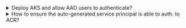 
<details> 
  <summary>Deploy AKS and allow AAD users to authenticate?</summary>

# Deploy AKS and allow AAD users to authenticate?

1. Create a server application
2. Create a client application
3. Deploy the AKS cluster
4. Create an RBAC binding

https://docs.microsoft.com/en-us/azure/aks/azure-ad-integration-cli

```shell
aksname="myakscluster"

# Step 1: Server app. This is the endpoint for the identity requests
serverApplicationId=$(az ad app create \
    --display-name "${aksname}Server" \
    --identifier-uris "https://${aksname}Server" \
    --query appId -o tsv)

# Update the application group membership claims
az ad app update --id $serverApplicationId --set groupMembershipClaims=All

# Create a service principal for the Azure AD application
az ad sp create --id $serverApplicationId

# Get the service principal secret
serverApplicationSecret=$(az ad sp credential reset \
    --name $serverApplicationId \
    --credential-description "AKSPassword" \
    --query password -o tsv)
```

</details>

<details> 
  <summary>How to ensure the auto-generated service principal is able to auth. to ACR?</summary>
  
  # How to ensure the auto-generated service principal is able to auth. to ACR?

- https://thorsten-hans.com/3-ways-to-integrate-acr-with-aks

### Option 1: Use a Kubernetes Secret

You can create such a Secret either using yaml or using the `kubectl create` command. The secret contains all required information to authenticate against ACR during Pod initialization. Developers have to reference the secret as part of their `PodSpec`

```shell
ACR_NAME=youruniquename.azurecr.io

# assumes ACR Admin Account is enabled

ACR_UNAME=$(az acr credential show -n $ACR_NAME --query="username" -o tsv)
ACR_PASSWD=$(az acr credential show -n $ACR_NAME --query="passwords[0].value" -o tsv)

# Step 1: Create the secret
kubectl create secret docker-registry acr-secret \
  --docker-server=$ACR_NAME \
  --docker-username=$ACR_UNAME \
  --docker-password=$ACR_PASSWD \
  --docker-email=ignorethis@email.com
```

PodSpec:
```
apiVersion: v1
kind: Pod
metadata:
  name: sample-pod
spec:
  containers:
  - name: sample-pod-container
    image: youruniquename.azurecr.io/sample-container:0.0.1
  imagePullSecrets:
  - name: acr-secret

```

### Option 2: Service Account

A ServiceAccount in Kubernetes can provide custom configuration for pulling images.

```shell
ACR_NAME=youracrname.azurecr.io
ACR_UNAME=$()
ACR_PASSWD=$()

kubectl create secret docker-registry acr-secret \
  --docker-server=$ACR_NAME \
  --docker-username=$ACR_UNAME \
  --docker-password=$ACR_PASSWD \
  --docker-email=ignorethis@email.com
```

Reference it in your `ServiceAccountSpec`:
```yaml
apiVersion: v1
kind: ServiceAccount
metadata:
  name: SampleAccount
  namespace: default
imagePullSecrets:
- name: acr-secret

`
At this point, developers have to remember setting podspec.serviceAccountName.

However, you can also edit the default ServiceAccount and attach the imagePullSecrets. Having that in place, every Pod in the targeting Namespace can pull images from ACR and will still be executed using the default ServiceAccount.

### Option 3. Azure Active Directory Service Principal

 When using this strategy, integration happens outside of Kubernetes itself. Azure will assign required access policies to the underlying Service Principal (SP) to pull images from the specified instance of Azure Container Registry.

Although this is the easiest strategy (because no modifications inside of Kubernetes are required), any artifact deployed to the cluster can pull images from your ACR instance.

```shell
AKS_NAME=youraksname
ACR_NAME=youracrname
RG_NAME=your_resource_group_name

az aks update -n $AKS_NAME -g $RG_NAME \
   --attach-acr $(az acr show -n $ACR_NAME --query "id" -o tsv)

```
</details>
